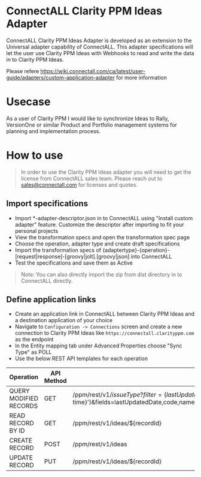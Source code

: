 # ConnectALL Clarity PPM Ideas Adapter

ConnectALL Clarity PPM Ideas Adapter is developed as an extension to the Universal adapter capability of ConnectALL. This adapter specifications will let the user use Clarity PPM Ideas with Webhooks to read and write the data in to Clarity PPM Ideas.

Please refere https://wiki.connectall.com/ca/latest/user-guide/adapters/custom-application-adapter for more information

# Usecase

As a user of Clarity PPM I would like to synchronize Ideas to Rally, VersionOne or similar Product and Portfolio management systems for planning and implementation process.

# How to use

> In order to use the Clarity PPM Ideas adapter you will need to get the license from ConnectALL sales team. Please reach out to sales@connectall.com for licenses and quotes.

## Import specifications
* Import *-adapter-descriptor.json in to ConnectALL using "Install custom adapter" feature. Customize the descriptor after importing to fit your personal projects
* View the transformation specs and open the transformation spec page
* Choose the operation, adapter type and create draft specifications
* Import the transformation specs of {adaptertype}-{operation}-[request|response]-[groovy|jolt].[groovy|json] into ConnectALL
* Test the specifications and save them as Active

> Note: You can also directly import the zip from dist directory in to ConnectALL directly.

## Define application links
* Create an application link in ConnectALL between Clarity PPM Ideas and a destination application of your choice
* Navigate to `Configuration -> Connections` screen and create a new connection to Clarity PPM Ideas like `https://connectall.clarityppm.com` as the endpoint
* In the Entity mapping tab under Advanced Properties choose "Sync Type" as POLL
* Use the below REST API templates for each operation

|Operation|API Method|Template|
|--- | --- | ---|
|QUERY MODIFIED RECORDS|GET|/ppm/rest/v1/${issueType}?filter=(lastUpdatedDate%20%3E%20'${last-modified-time}')&fields=lastUpdatedDate,code,name,description,estimatedFinishDate,estimatedStartDate,impact,description,estimatedCost,priority,objective,isFastTrack,regulatoryCompliance,estimateType,projectCategory,businessUnitPriority,corporatePriority,ideaPriority,workStatus|
|READ RECORD BY ID|GET|/ppm/rest/v1/ideas/${recordId}|
|CREATE RECORD|POST|/ppm/rest/v1/ideas|
|UPDATE RECORD|PUT|/ppm/rest/v1/ideas/${recordId}|
